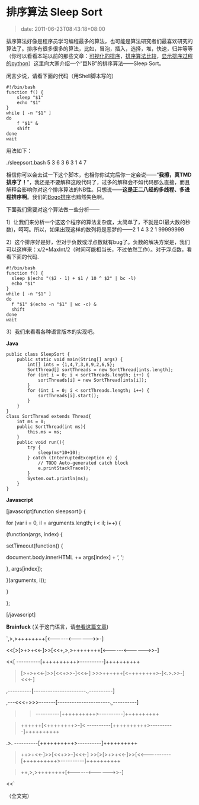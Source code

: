 # 排序算法 Sleep Sort
>date: 2011-06-23T08:43:18+08:00


排序算法好像是程序员学习编程最多的算法，也可能是算法研究者们最喜欢研究的算法了。排序有很多很多的算法，比如，冒泡，插入，选择，堆，快速，归并等等（你可以看看本站以前的那些文章：[可视化的排序](https://coolshell.cn/articles/3933.html "可视化的排序过程")，[排序算法比较](https://coolshell.cn/articles/399.html "一个排序算法比较的网站")，[显示排序过程的python](https://coolshell.cn/articles/536.html "一个显示排序过程的Python脚本")）这里向大家介绍一个“巨NB”的排序算法——Sleep Sort。


闲言少说，请看下面的代码（用Shell脚本写的）



```
#!/bin/bash
function f() {
    sleep "$1"
    echo "$1"
}
while [ -n "$1" ]
do
    f "$1" &
    shift
done
wait
```

用法如下：


./sleepsort.bash 5 3 6 3 6 3 1 4 7


相信你可以会去试一下这个脚本，也相你你试完后你一定会说——“**我擦，真TMD排序了！**”，我还是不要解释这段代码了，过多的解释会不如代码那么直接，而且解释会影响你对这个排序算法的NB性。只想说——**这是正二八经的多线程、多进程排序啊**。我们的[Bogo排序](https://coolshell.cn/articles/3933.html "可视化的排序过程")也黯然失色啊。


下面我们需要对这个算法做一些分析——


1）让我们来分析一个这这个程序的算法复杂度，太简单了，不就是O(最大数的秒数)，呵呵。所以，如果出现这样的数列将是恶梦的——2 1 4 3 2 1 99999999


2）这个排序好是好，但对于负数或浮点数就有bug了。负数的解决方案是，我们可以这样来：x/2+MaxInt/2（时间可能相当长，不过依然工作）。对于浮点数，看看下面的代码.



```
#!/bin/bash
function f() {
  sleep $(echo "($2 - 1) + $1 / 10 ^ $2" | bc -l)
  echo "$1"
}
while [ -n "$1" ]
do
  f "$1" $(echo -n "$1" | wc -c) &
  shift
done
wait
```

3）我们来看看各种语言版本的实现吧。  

**Java**



```
public class SleepSort {
    public static void main(String[] args) {
        int[] ints = {1,4,7,3,8,9,2,6,5};
        SortThread[] sortThreads = new SortThread[ints.length];
        for (int i = 0; i < sortThreads.length; i++) {
            sortThreads[i] = new SortThread(ints[i]);
        }
        for (int i = 0; i < sortThreads.length; i++) {
            sortThreads[i].start();
        }
    }
}
class SortThread extends Thread{
    int ms = 0;
    public SortThread(int ms){
        this.ms = ms;
    }
    public void run(){
        try {
            sleep(ms*10+10);
        } catch (InterruptedException e) {
            // TODO Auto-generated catch block
            e.printStackTrace();
        }
        System.out.println(ms);
    }
}
```

**Javascript**


[javascript]function sleepsort() {  

for (var i = 0, il = arguments.length; i < il; i++) {  

(function(args, index) {  

setTimeout(function() {  

document.body.innerHTML += args[index] + ‘, ‘;  

}, args[index]);  

}(arguments, i));  

}  

};  

[/javascript]


**Brainfuck** (关于这门语言，请[参看这篇文章](https://coolshell.cn/articles/4458.html "BT雷人的程序语言（大全）"))


`,>,>++++++++[<------<------>>-]  

<<[>[>+>+<<-]>>[<<+,>,>++++++++[<------<------>>-]  

<<[ ----------[++++++++++>----------]++++++++++  

>[>+>+<<-]>>[<<+>>-]<<<-] >>>++++++[<++++++++>-]<.>.>>-]<<<-]  

,----------[----------------------.,----------]  

,---<<<+>>>-------[----------------------.,----------]  

>> ----------[++++++++++>----------]++++++++++  

>++++++[<++++++++>-]< ----------[++++++++++>----------]++++++++++  

.>. ----------[++++++++++>----------]++++++++++  

>++>+<<-]>>[<<+>>-]<<<-] >>[>[>+>+<<-]>>[<<----------[++++++++++>----------]++++++++++  

>++,>,>++++++++[<------<------>>-]  

<<`


（全文完）


